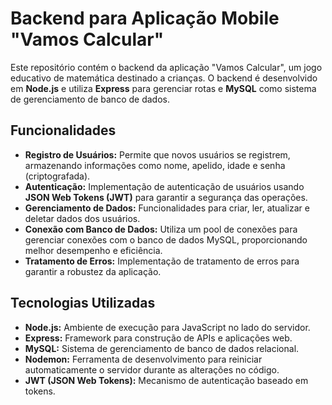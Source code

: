 # Backend para Aplicação Mobile "Vamos Calcular"

Este repositório contém o backend da aplicação "Vamos Calcular", um jogo educativo de matemática destinado a crianças. O backend é desenvolvido em **Node.js** e utiliza **Express** para gerenciar rotas e **MySQL** como sistema de gerenciamento de banco de dados.

## Funcionalidades

- **Registro de Usuários:** Permite que novos usuários se registrem, armazenando informações como nome, apelido, idade e senha (criptografada).
- **Autenticação:** Implementação de autenticação de usuários usando **JSON Web Tokens (JWT)** para garantir a segurança das operações.
- **Gerenciamento de Dados:** Funcionalidades para criar, ler, atualizar e deletar dados dos usuários.
- **Conexão com Banco de Dados:** Utiliza um pool de conexões para gerenciar conexões com o banco de dados MySQL, proporcionando melhor desempenho e eficiência.
- **Tratamento de Erros:** Implementação de tratamento de erros para garantir a robustez da aplicação.

## Tecnologias Utilizadas

- **Node.js:** Ambiente de execução para JavaScript no lado do servidor.
- **Express:** Framework para construção de APIs e aplicações web.
- **MySQL:** Sistema de gerenciamento de banco de dados relacional.
- **Nodemon:** Ferramenta de desenvolvimento para reiniciar automaticamente o servidor durante as alterações no código.
- **JWT (JSON Web Tokens):** Mecanismo de autenticação baseado em tokens.

